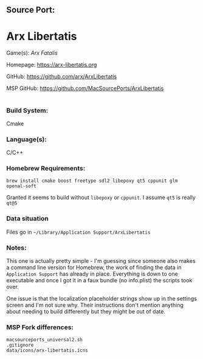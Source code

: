 ## Source Port:
# Arx Libertatis

Game(s): *Arx Fatalis*

Homepage: https://arx-libertatis.org

GitHub: https://github.com/arx/ArxLibertatis

MSP GitHub: https://github.com/MacSourcePorts/ArxLibertatis

#
### Build System: 
Cmake

### Language(s):
C/C++

### Homebrew Requirements:

```
brew install cmake boost freetype sdl2 libepoxy qt5 cppunit glm openal-soft
```

Granted it seems to build without `libepoxy` or `cppunit`. I assume `qt5` is really `qt@5`

### Data situation
Files go in `~/Library/Application Support/ArxLibertatis`

### Notes:
This one is actually pretty simple - I'm guessing since someone also makes a command line version for Homebrew, the work of finding the data in `Application Support` has already in place. Everything is down to one executable and once I got it in a faux bundle (no info.plist) the scripts took over.

One issue is that the localization placeholder strings show up in the settings screen and I'm not sure why. Their instructions don't mention anything about needing to build differently but they might be out of date. 

### MSP Fork differences:
```
macsourceports_universal2.sh
.gitignore
data/icons/arx-libertatis.icns
```